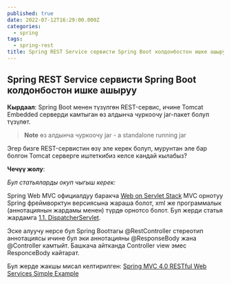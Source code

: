 ```yaml
---
published: true
date: 2022-07-12T16:29:00.000Z
categories:
  - spring
tags:
  - spring-rest
title: Spring REST Service сервисти Spring Boot колдонбостон ишке ашыруу
---
```

## Spring REST Service сервисти Spring Boot колдонбостон ишке ашыруу 

**Кырдаал**:
Spring Boot менен түзүлгөн REST-сервис, ичине Tomcat Embedded серверди камтыган өз алдынча чуркоочу jar-пакет болуп түзүлөт. 
> **Note**
> өз алдынча чуркоочу jar - a standalone running jar

Эгер бизге REST-сервистин өзү эле керек болуп, мурунтан эле бар болгон Tomcat серверге иштеткибиз келсе кандай кылабыз?

**Чечүү жолу**:

_Бул статьяларды окуп чыгыш керек:_

Spring Web MVC официалдуу баракча [Web on Servlet Stack](https://docs.spring.io/spring-framework/docs/current/reference/html/web.html#spring-web)
MVC орнотуу Spring фреймворктун версиясына жараша болот, xml же программалык (аннотациянын жардамы менен) түрдө орнотсо болот. Бул жерди статья жардамга [1.1. DispatcherServlet](https://docs.spring.io/spring-framework/docs/current/reference/html/web.html#mvc-servlet).

Эске алуучу нерсе бул Spring Bootтагы @RestController стереотип аннотациясы ичине бул эки аннотацияны @ResponseBody жана @Controller камтыйт. Башкача айтканда Controller view эмес ResponceBody кайтарат. 

Бул жерде жакшы мисал келтирилген: [Spring MVC 4.0 RESTful Web Services Simple Example](https://www.programming-free.com/2014/01/spring-mvc-40-restful-web-services.html)
